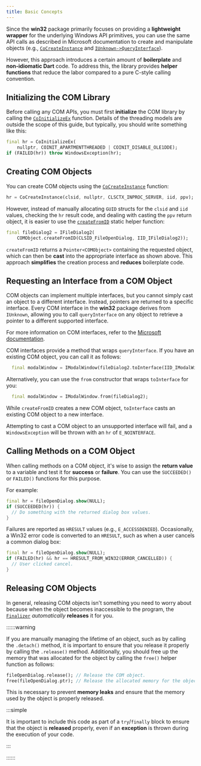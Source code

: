 ```yaml
---
title: Basic Concepts
---
```


Since the **win32** package primarily focuses on providing a **lightweight
wrapper** for the underlying Windows API primitives, you can use the same API
calls as described in Microsoft documentation to create and manipulate objects
(e.g., [`CoCreateInstance`][CoCreateInstance] and
[`IUnknown->QueryInterface`][QueryInterface]).

However, this approach introduces a certain amount of **boilerplate** and
**non-idiomatic Dart** code. To address this, the library provides **helper
functions** that reduce the labor compared to a pure C-style calling convention.

## Initializing the COM Library

Before calling any COM APIs, you must first **initialize** the COM library by
calling the [`CoInitializeEx`][CoInitializeEx] function. Details of the
threading models are outside the scope of this guide, but typically, you should
write something like this:

```dart
final hr = CoInitializeEx(
    nullptr, COINIT_APARTMENTTHREADED | COINIT_DISABLE_OLE1DDE);
if (FAILED(hr)) throw WindowsException(hr);
```

## Creating COM Objects

You can create COM objects using the [`CoCreateInstance`][CoCreateInstance]
function:

```dart
hr = CoCreateInstance(clsid, nullptr, CLSCTX_INPROC_SERVER, iid, ppv);
```

However, instead of manually allocating `GUID` structs for the `clsid` and `iid`
values, checking the `hr` result code, and dealing with casting the `ppv` return
object, it is easier to use the [`createFromID`][createFromID] static helper
function:

```dart
final fileDialog2 = IFileDialog2(
    COMObject.createFromID(CLSID_FileOpenDialog, IID_IFileDialog2));
```

`createFromID` returns a `Pointer<COMObject>` containing the requested object,
which can then be **cast** into the appropriate interface as shown above. This
approach **simplifies** the creation process and **reduces** boilerplate code.

## Requesting an Interface from a COM Object

COM objects can implement multiple interfaces, but you cannot simply cast an
object to a different interface. Instead, pointers are returned to a specific
interface. Every COM interface in the **win32** package derives from `IUnknown`,
allowing you to call `queryInterface` on any object to retrieve a pointer to a
different supported interface.

For more information on COM interfaces, refer to the [Microsoft documentation].

COM interfaces provide a method that wraps `queryInterface`. If you have an
existing COM object, you can call it as follows:

```dart
  final modalWindow = IModalWindow(fileDialog2.toInterface(IID_IModalWindow));
```

Alternatively, you can use the `from` constructor that wraps `toInterface` for
you:

```dart
  final modalWindow = IModalWindow.from(fileDialog2);
```

While `createFromID` creates a new COM object, `toInterface` casts an existing
COM object to a new interface.

Attempting to cast a COM object to an unsupported interface will fail, and a
`WindowsException` will be thrown with an `hr` of `E_NOINTERFACE`.

## Calling Methods on a COM Object

When calling methods on a COM object, it's wise to assign the **return value**
to a variable and test it for **success** or **failure**. You can use the
`SUCCEEDED()` or `FAILED()` functions for this purpose.

For example:

```dart
final hr = fileOpenDialog.show(NULL);
if (SUCCEEDED(hr)) {
  // Do something with the returned dialog box values.
}
```

Failures are reported as `HRESULT` values (e.g., `E_ACCESSDENIED`).
Occasionally, a Win32 error code is converted to an `HRESULT`, such as when a
user cancels a common dialog box:

```dart
final hr = fileOpenDialog.show(NULL);
if (FAILED(hr) && hr == HRESULT_FROM_WIN32(ERROR_CANCELLED)) {
  // User clicked cancel.
}
```

## Releasing COM Objects

In general, releasing COM objects isn't something you need to worry about
because when the object becomes inaccessible to the program, the
[`Finalizer`][Finalizer] _automatically_ **releases** it for you.

::::::warning

If you are manually managing the lifetime of an object, such as by calling the
`.detach()` method, it is important to ensure that you release it properly by
calling the `.release()` method. Additionally, you should free up the memory
that was allocated for the object by calling the `free()` helper function as
follows:

```dart
fileOpenDialog.release(); // Release the COM object.
free(fileOpenDialog.ptr); // Release the allocated memory for the object.
```

This is necessary to prevent **memory leaks** and ensure that the memory used by
the object is properly released.

:::simple

It is important to include this code as part of a `try`/`finally` block to
ensure that the object is **released** properly, even if an **exception** is
thrown during the execution of your code.

:::

::::::

[CoCreateInstance]: https://learn.microsoft.com/windows/win32/api/combaseapi/nf-combaseapi-cocreateinstance
[CoInitializeEx]: https://learn.microsoft.com/windows/win32/api/combaseapi/nf-combaseapi-coinitializeex
[createFromID]: https://pub.dev/documentation/win32/latest/win32/COMObject/createFromID.html
[Finalizer]: https://api.dart.dev/stable/dart-core/Finalizer-class.html
[Microsoft documentation]: https://learn.microsoft.com/windows/win32/learnwin32/asking-an-object-for-an-interface
[QueryInterface]: https://learn.microsoft.com/windows/win32/api/unknwn/nf-unknwn-iunknown-queryinterface(refiid_void)
